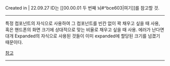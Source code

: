 Created in | 22.09.27
ID는 [[00.00.01 두 번째 뇌#^bce603|여기]]를 참고할 것.

---

특정 컴포넌트의 자식으로 사용하여 그 컴포넌트를 빈칸 없이 꽉 채우고 싶을 때 사용, 혹은 핸드폰의 화면 크기에 상대적으로 맞는 비율로 채우고 싶을 때 사용.
에러가 난다면 대개 Expanded의 자식으로 사용된 것들이 이미 expanded에 할당된 크기를 넘겼기 때문이다.

[참고](https://padro.tistory.com/162)

---
